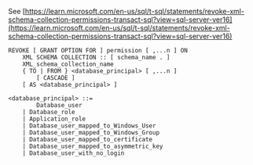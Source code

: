 See [https://learn.microsoft.com/en-us/sql/t-sql/statements/revoke-xml-schema-collection-permissions-transact-sql?view=sql-server-ver16](https://learn.microsoft.com/en-us/sql/t-sql/statements/revoke-xml-schema-collection-permissions-transact-sql?view=sql-server-ver16)
```
REVOKE [ GRANT OPTION FOR ] permission [ ,...n ] ON   
    XML SCHEMA COLLECTION :: [ schema_name . ]  
    XML_schema_collection_name  
    { TO | FROM } <database_principal> [ ,...n ]  
        [ CASCADE ]  
    [ AS <database_principal> ]   
  
<database_principal> ::=   
        Database_user   
    | Database_role   
    | Application_role   
    | Database_user_mapped_to_Windows_User   
    | Database_user_mapped_to_Windows_Group   
    | Database_user_mapped_to_certificate   
    | Database_user_mapped_to_asymmetric_key   
    | Database_user_with_no_login
```
